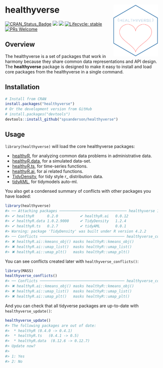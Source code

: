 
<!-- README.md is generated from README.Rmd. Please edit that file -->

# healthyverse <img src="man/figures/test2.png" width="147" height="170" align="right" />

<!-- badges: start -->

[![CRAN_Status_Badge](http://www.r-pkg.org/badges/version/healthyverse)](https://cran.r-project.org/package=healthyverse)
![](http://cranlogs.r-pkg.org/badges/healthyverse?color=brightgreen)
![](http://cranlogs.r-pkg.org/badges/grand-total/healthyverse?color=brightgreen)
[![Lifecycle:
stable](https://img.shields.io/badge/lifecycle-stable-brightgreen.svg)](https://lifecycle.r-lib.org/articles/stages.html##stable)
[![PRs
Welcome](https://img.shields.io/badge/PRs-welcome-brightgreen.svg?style=flat-square)](https://makeapullrequest.com)
<!-- badges: end -->

## Overview

The healthyverse is a set of packages that work in harmony because they
share common data representations and API design. The **healthyverse**
package is designed to make it easy to install and load core packages
from the healthyverse in a single command.

## Installation

``` r
# Install from CRAN
install.packages("healthyverse")
# Or the development version from GitHub
# install.packages("devtools")
devtools::install_github("spsanderson/healthyverse")
```

## Usage

`library(healthyverse)` will load the core healthyverse packages:

- [healthyR](https://www.spsanderson.com/healthyR/), for analyzing
  common data problems in administrative data.
- [healthyR.data](https://www.spsanderson.com/healthyR.data/), for a
  simulated data-set.
- [healthyR.ts](https://www.spsanderson.com/healthyR.ts/), for
  time-series functions.
- [healthyR.ai](https://www.spsanderson.com/healthyR.ai/), for ai
  related functions.
- [TidyDensity](https://www.spsanderson.com/TidyDensity/), for tidy
  style r\_ distribution data.
- [tidyAML](https://www.spsanderson.com/tidyAML/), for tidymodels
  auto-ml.

You also get a condensed summary of conflicts with other packages you
have loaded:

``` r
library(healthyverse)
#> ── Attaching packages ─────────────────────────────── healthyverse 1.0.2.9000 ──
#> ✔ healthyR      0.2.0          ✔ healthyR.ai   0.0.12    
#> ✔ healthyR.data 1.0.2.9000     ✔ TidyDensity   1.2.4     
#> ✔ healthyR.ts   0.2.7          ✔ tidyAML       0.0.1
#> Warning: package 'TidyDensity' was built under R version 4.2.2
#> ── Conflicts ─────────────────────────────────────── healthyverse_conflicts() ──
#> ✖ healthyR.ai::kmeans_obj() masks healthyR::kmeans_obj()
#> ✖ healthyR.ai::umap_list()  masks healthyR::umap_list()
#> ✖ healthyR.ai::umap_plt()   masks healthyR::umap_plt()
```

You can see conflicts created later with `healthyverse_conflicts()`:

``` r
library(MASS)
healthyverse_conflicts()
#> ── Conflicts ─────────────────────────────────────── healthyverse_conflicts() ──
#> ✖ healthyR.ai::kmeans_obj() masks healthyR::kmeans_obj()
#> ✖ healthyR.ai::umap_list()  masks healthyR::umap_list()
#> ✖ healthyR.ai::umap_plt()   masks healthyR::umap_plt()
```

And you can check that all tidyverse packages are up-to-date with
`healthyverse_update()`:

``` r
healthyverse_update()
#> The following packages are out of date:
#>  * healthyR (0.4.0 -> 0.4.1)
#>  * healthyR.ts   (0.4.1 -> 0.5)
#>  * healthyR.data  (0.12.6 -> 0.12.7)
#> Update now?
#> 
#> 1: Yes
#> 2: No
```
